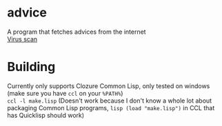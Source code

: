 # advice
A program that fetches advices from the internet  
[Virus scan](https://virustotal.com/en/file/2ce59f785f9f826eb1589b3a057a81fb7873cef309cea34147faabae985f200f/analysis/1490374799/)

# Building
Currently only supports Clozure Common Lisp, only tested on windows (make sure you have `ccl` on your `%PATH%`)  
`ccl -l make.lisp`
(Doesn't work because I don't know a whole lot about packaging Common Lisp programs, ```lisp (load "make.lisp")``` in CCL that has Quicklisp should work)
